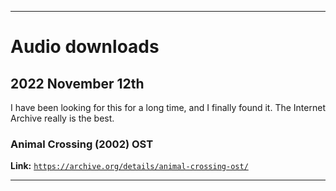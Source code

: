 
***

# Audio downloads

## 2022 November 12th

I have been looking for this for a long time, and I finally found it. The Internet Archive really is the best.

### Animal Crossing (2002) OST

**Link:** [`https://archive.org/details/animal-crossing-ost/`](https://archive.org/details/animal-crossing-ost/)

***
